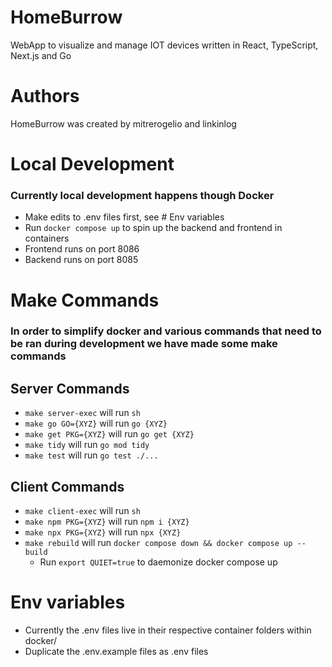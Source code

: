 # HomeBurrow
WebApp to visualize and manage IOT devices written in React, TypeScript, Next.js and Go

# Authors
HomeBurrow was created by mitrerogelio and linkinlog

# Local Development
### Currently local development happens though Docker
- Make edits to .env files first, see # Env variables
- Run `docker compose up` to spin up the backend and frontend in containers
- Frontend runs on port 8086
- Backend runs on port 8085

# Make Commands
### In order to simplify docker and various commands that need to be ran during development we have made some make commands
## Server Commands
- `make server-exec` will run `sh`
- `make go GO={XYZ}` will run `go {XYZ}`
- `make get PKG={XYZ}` will run `go get {XYZ}`
- `make tidy` will run `go mod tidy`
- `make test` will run `go test ./...`

## Client Commands
- `make client-exec` will run `sh`
- `make npm PKG={XYZ}` will run `npm i {XYZ}`
- `make npx PKG={XYZ}` will run `npx {XYZ}`
- `make rebuild` will run `docker compose down && docker compose up --build`
  - Run `export QUIET=true` to daemonize docker compose up

# Env variables
- Currently the .env files live in their respective container folders within docker/
- Duplicate the .env.example files as .env files